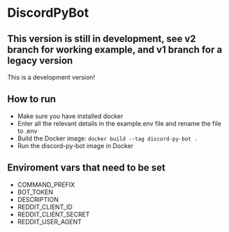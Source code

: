 # DiscordPyBot
## This version is still in development, see v2 branch for working example, and v1 branch for a legacy version


This is a development version!

## How to run
* Make sure you have installed docker
* Enter all the relevant details in the example.env file and rename the file to .env
* Build the Docker image: `docker build --tag discord-py-bot .`
* Run the discord-py-bot image in Docker


## Enviroment vars that need to be set
* COMMAND_PREFIX
* BOT_TOKEN
* DESCRIPTION
* REDDIT_CLIENT_ID
* REDDIT_CLIENT_SECRET
* REDDIT_USER_AGENT